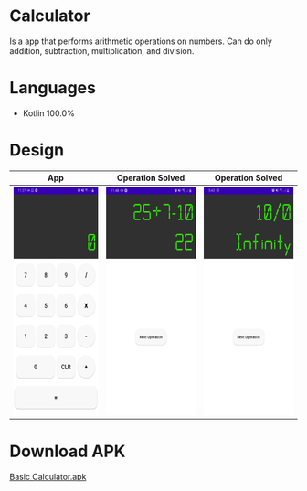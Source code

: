 # Calculator 
Is a app that performs arithmetic operations on numbers. Can do only addition, subtraction, multiplication, and division.
# Languages
- Kotlin 100.0%
# Design

|  App  |       Operation Solved     |    Operation Solved     | 
|:----------:|:-------------:|:-------------:|
| <img src="/design/app.jpeg" alt="drawing" height="400"/>|  <img src="/design/operation_result.jpeg" alt="drawing" height="400"/> |<img src="/design/operation_solved2.jpeg" alt="drawing" height="400"/> |

# Download APK
<a href="https://github.com/Zaratee/Calculator/blob/master/apk/Basic%20Calculator.apk"> Basic Calculator.apk</a>
